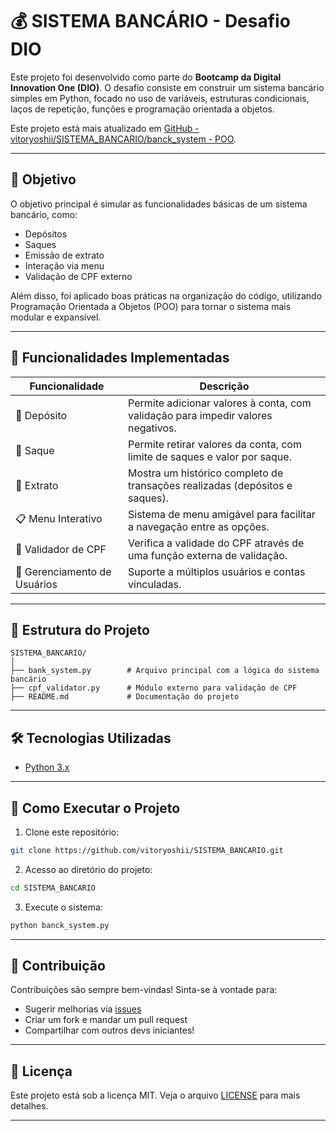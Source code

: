 # 💰 SISTEMA BANCÁRIO - Desafio DIO

Este projeto foi desenvolvido como parte do **Bootcamp da Digital Innovation One (DIO)**. O desafio consiste em construir um sistema bancário simples em Python, focado no uso de variáveis, estruturas condicionais, laços de repetição, funções e programação orientada a objetos.

Este projeto está mais atualizado em [GitHub - vitoryoshii/SISTEMA_BANCARIO/banck_system - POO](https://github.com/vitoryoshii/SISTEMA_BANCARIO/tree/main/banck_system%20-%20POO).

---

## 🧠 Objetivo

O objetivo principal é simular as funcionalidades básicas de um sistema bancário, como:

- Depósitos
- Saques
- Emissão de extrato
- Interação via menu
- Validação de CPF externo

Além disso, foi aplicado boas práticas na organização do código, utilizando Programação Orientada a Objetos (POO) para tornar o sistema mais modular e expansível.

---

## 🚀 Funcionalidades Implementadas

| Funcionalidade       | Descrição                                                                 |
|----------------------|---------------------------------------------------------------------------|
| 📅 Depósito          | Permite adicionar valores à conta, com validação para impedir valores negativos. |
| 💸 Saque             | Permite retirar valores da conta, com limite de saques e valor por saque. |
| 📄 Extrato           | Mostra um histórico completo de transações realizadas (depósitos e saques). |
| 📋 Menu Interativo   | Sistema de menu amigável para facilitar a navegação entre as opções.     |
| 🧾 Validador de CPF  | Verifica a validade do CPF através de uma função externa de validação.   |
| 👥 Gerenciamento de Usuários | Suporte a múltiplos usuários e contas vinculadas.                |

---

## 📂 Estrutura do Projeto

```plaintext
SISTEMA_BANCARIO/
│
├── bank_system.py        # Arquivo principal com a lógica do sistema bancário
├── cpf_validator.py      # Módulo externo para validação de CPF
├── README.md             # Documentação do projeto

```
---

## 🛠️ Tecnologias Utilizadas

- [Python 3.x](https://www.python.org/)

---

## 🧪 Como Executar o Projeto

1. Clone este repositório:

```bash
git clone https://github.com/vitoryoshii/SISTEMA_BANCARIO.git
```

2. Acesso ao diretório do projeto:

```bash
cd SISTEMA_BANCARIO
```

3. Execute o sistema:

```bash
python banck_system.py
```

---

## 🤝 Contribuição

Contribuições são sempre bem-vindas! Sinta-se à vontade para:

- Sugerir melhorias via [issues](https://github.com/vitoryoshii/SISTEMA_BANCARIO/issues)
- Criar um fork e mandar um pull request
- Compartilhar com outros devs iniciantes!

---

## 📄 Licença

Este projeto está sob a licença MIT. Veja o arquivo [LICENSE](LICENSE) para mais detalhes.

---
